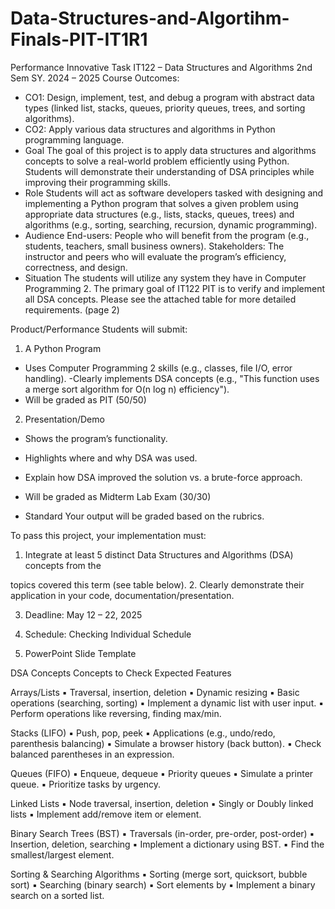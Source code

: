 # Data-Structures-and-Algortihm-Finals-PIT-IT1R1

Performance Innovative Task
IT122 – Data Structures and Algorithms
2nd Sem SY. 2024 – 2025
Course Outcomes:

- CO1: 
  Design, implement, test, and debug a program with abstract data types (linked list,
stacks, queues, priority queues, trees, and sorting algorithms).
- CO2: 
  Apply various data structures and algorithms in Python programming language.
- Goal
  The goal of this project is to apply data structures and algorithms concepts
to solve a real-world problem efficiently using Python. Students will
demonstrate their understanding of DSA principles while improving their
programming skills.
- Role
  Students will act as software developers tasked with designing and
implementing a Python program that solves a given problem using
appropriate data structures (e.g., lists, stacks, queues,
trees) and algorithms (e.g., sorting, searching, recursion, dynamic
programming).
- Audience End-users: 
  People who will benefit from the program (e.g., students,
teachers, small business owners).
Stakeholders: The instructor and peers who will evaluate the program’s
efficiency, correctness, and design.
- Situation
  The students will utilize any system they have in Computer Programming 2.
The primary goal of IT122 PIT is to verify and implement all DSA concepts.
Please see the attached table for more detailed requirements. (page 2)

Product/Performance
Students will submit:

1. A Python Program
  - Uses Computer Programming 2 skills (e.g., classes, file I/O,
  error handling).
  -Clearly implements DSA concepts (e.g., "This function uses
a merge sort algorithm for O(n log n) efficiency").
  - Will be graded as PIT (50/50)
2. Presentation/Demo
  - Shows the program’s functionality.
  - Highlights where and why DSA was used.
  - Explain how DSA improved the solution vs. a brute-force
approach.
  - Will be graded as Midterm Lab Exam (30/30)

- Standard
  Your output will be graded based on the rubrics.

To pass this project, your implementation must:
1. Integrate at least 5 distinct Data Structures and Algorithms (DSA) concepts from the

topics covered this term (see table below).
2. Clearly demonstrate their application in your code, documentation/presentation.

3. Deadline: May 12 – 22, 2025

4. Schedule: Checking Individual Schedule

5. PowerPoint Slide Template

DSA Concepts Concepts to Check Expected Features


Arrays/Lists 
▪ Traversal, insertion, deletion
▪ Dynamic resizing
▪ Basic operations (searching, sorting)
▪ Implement a dynamic list with
user input.
▪ Perform operations like
reversing, finding max/min.


Stacks (LIFO) 
▪ Push, pop, peek
▪ Applications (e.g., undo/redo,
parenthesis balancing)
▪ Simulate a browser history
(back button).
▪ Check balanced parentheses in
an expression.


Queues (FIFO) ▪ Enqueue, dequeue
▪ Priority queues
▪ Simulate a printer queue.
▪ Prioritize tasks by urgency.


Linked Lists 
▪ Node traversal, insertion,
deletion
▪ Singly or Doubly linked lists
▪ Implement add/remove item or
element.


Binary Search
Trees (BST)
▪ Traversals (in-order, pre-order,
post-order)
▪ Insertion, deletion, searching
▪ Implement a dictionary using BST.
▪ Find the smallest/largest element.

Sorting & Searching Algorithms
▪ Sorting (merge sort, quicksort,
bubble sort)
▪ Searching (binary search)
▪ Sort elements by
▪ Implement a binary search on a
sorted list.
